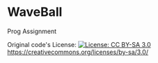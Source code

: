 # WaveBall
Prog Assignment



Original code's License:
[![License: CC BY-SA 3.0](https://img.shields.io/badge/License-CC%20BY--SA%204.0-lightgrey.svg)](https://creativecommons.org/licenses/by-sa/3.0/)
https://creativecommons.org/licenses/by-sa/3.0/
